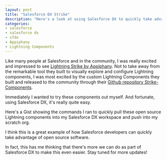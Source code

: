 ```yaml
---
layout: post
title: "Salesforce DX Strike"
description: "Here's a look at using Salesforce DX to quickly take advantage of Appiphany's Lightning Strike components in a Salesforce DX project."
categories: 
- salesforce
- salesforce dx
- sfdx
- Appiphany
- Lightning Components
---
```


Like many people at Salesforce and in the community, I was really excited and impressed to see [Lightning Strike by Appiphany](http://www.lightningstrike.io/). Not to take away from the remarkable tool they built to visually explore and configure Lightning components, I was most excited by the custom Lightning Components they built and released to the community through their [Github repository Strike-Components](https://github.com/appiphony/Strike-Components).

Immediately I wanted to try these components out myself. And fortunate, using Salesforce DX, it's really quite easy.

Here's a Gist showing the commands I ran to quickly pull these open source Lightning components into my Salesforce DX workspace and push into my scratch org.

<script src="https://gist.github.com/wadewegner/d156fe0e86971fac23d17977cc99374b.js"></script>

I think this is a great example of how Salesforce developers can quickly take advantage of open source software.

In fact, this has me thinking that there's more we can do as part of Salesforce DX to make this even easier. Stay tuned for more updates! 